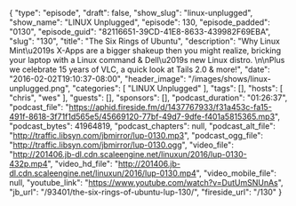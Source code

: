 {
  "type": "episode",
  "draft": false,
  "show_slug": "linux-unplugged",
  "show_name": "LINUX Unplugged",
  "episode": 130,
  "episode_padded": "0130",
  "episode_guid": "82116651-39CD-41E8-8633-439982F69EBA",
  "slug": "130",
  "title": "The Six Rings of Ubuntu",
  "description": "Why Linux Mint\u2019s X-Apps are a bigger shakeup then you might realize, bricking your laptop with a Linux command & Dell\u2019s new Linux distro. \n\nPlus we celebrate 15 years of VLC, a quick look at Tails 2.0 & more!",
  "date": "2016-02-02T19:10:37-08:00",
  "header_image": "/images/shows/linux-unplugged.png",
  "categories": [
    "LINUX Unplugged"
  ],
  "tags": [],
  "hosts": [
    "chris",
    "wes"
  ],
  "guests": [],
  "sponsors": [],
  "podcast_duration": "01:26:37",
  "podcast_file": "https://aphid.fireside.fm/d/1437767933/f31a453c-fa15-491f-8618-3f71f1d565e5/45669120-77bf-49d7-9dfe-f401a5815365.mp3",
  "podcast_bytes": 41964819,
  "podcast_chapters": null,
  "podcast_alt_file": "http://traffic.libsyn.com/jbmirror/lup-0130.mp3",
  "podcast_ogg_file": "http://traffic.libsyn.com/jbmirror/lup-0130.ogg",
  "video_file": "http://201406.jb-dl.cdn.scaleengine.net/linuxun/2016/lup-0130-432p.mp4",
  "video_hd_file": "http://201406.jb-dl.cdn.scaleengine.net/linuxun/2016/lup-0130.mp4",
  "video_mobile_file": null,
  "youtube_link": "https://www.youtube.com/watch?v=DutUmSNUnAs",
  "jb_url": "/93401/the-six-rings-of-ubuntu-lup-130/",
  "fireside_url": "/130"
}

